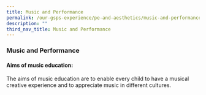 ```yaml
---
title: Music and Performance
permalink: /our-gsps-experience/pe-and-aesthetics/music-and-performance/
description: ""
third_nav_title: Music and Performance
---
```

### **Music and Performance**
#### **Aims of music education:**
The aims of music education are to enable every child to have a musical creative experience and to appreciate music in different cultures.